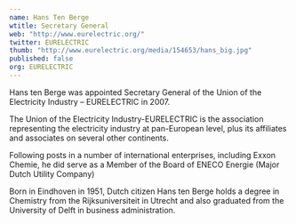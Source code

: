 ```yaml
---
name: Hans Ten Berge
wtitle: Secretary General
web: "http://www.eurelectric.org/"
twitter: EURELECTRIC
thumb: "http://www.eurelectric.org/media/154653/hans_big.jpg"
published: false
org: EURELECTRIC
---
```



Hans ten Berge was appointed Secretary General of the Union of the Electricity Industry – EURELECTRIC in 2007. 

The Union of the Electricity Industry-EURELECTRIC is the association representing the electricity industry at pan-European level, plus its affiliates and associates on several other continents. 

Following posts in a number of international enterprises, including Exxon Chemie, he did serve as a Member of the Board of ENECO Energie (Major Dutch Utility Company)

Born in Eindhoven in 1951, Dutch citizen Hans ten Berge holds a degree in Chemistry from the Rijksuniversiteit in Utrecht and also graduated from the University of Delft in business administration.

